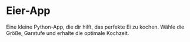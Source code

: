 # Eier-App
Eine kleine Python-App, die dir hilft, das perfekte Ei zu kochen. Wähle die Größe, Garstufe und erhalte die optimale Kochzeit.  
